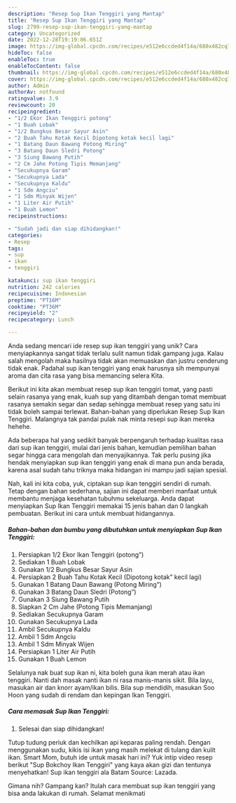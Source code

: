 ```yaml
---
description: "Resep Sup Ikan Tenggiri yang Mantap"
title: "Resep Sup Ikan Tenggiri yang Mantap"
slug: 2799-resep-sup-ikan-tenggiri-yang-mantap
category: Uncategorized
date: 2022-12-28T19:19:06.651Z
image: https://img-global.cpcdn.com/recipes/e512e6ccded4f14a/680x482cq70/sup-ikan-tenggiri-foto-resep-utama.jpg
hideToc: false
enableToc: true
enableTocContent: false
thumbnail: https://img-global.cpcdn.com/recipes/e512e6ccded4f14a/680x482cq70/sup-ikan-tenggiri-foto-resep-utama.jpg
cover: https://img-global.cpcdn.com/recipes/e512e6ccded4f14a/680x482cq70/sup-ikan-tenggiri-foto-resep-utama.jpg
author: Admin
authorAv: notfound
ratingvalue: 3.9
reviewcount: 20
recipeingredient:
- "1/2 Ekor Ikan Tenggiri potong"
- "1 Buah Lobak"
- "1/2 Bungkus Besar Sayur Asin"
- "2 Buah Tahu Kotak Kecil Dipotong kotak kecil lagi"
- "1 Batang Daun Bawang Potong Miring"
- "3 Batang Daun Sledri Potong"
- "3 Siung Bawang Putih"
- "2 Cm Jahe Potong Tipis Memanjang"
- "Secukupnya Garam"
- "Secukupnya Lada"
- "Secukupnya Kaldu"
- "1 Sdm Angciu"
- "1 Sdm Minyak Wijen"
- "1 Liter Air Putih"
- "1 Buah Lemon"
recipeinstructions:

- "Sudah jadi dan siap dihidangkan!"
categories:
- Resep
tags:
- sup
- ikan
- tenggiri

katakunci: sup ikan tenggiri 
nutrition: 242 calories
recipecuisine: Indonesian
preptime: "PT16M"
cooktime: "PT36M"
recipeyield: "2"
recipecategory: Lunch

---
```





Anda sedang mencari ide resep sup ikan tenggiri yang unik? Cara menyiapkannya sangat tidak terlalu sulit namun tidak gampang juga. Kalau salah mengolah maka hasilnya tidak akan memuaskan dan justru cenderung tidak enak. Padahal sup ikan tenggiri yang enak harusnya sih mempunyai aroma dan cita rasa yang bisa memancing selera Kita.





Berikut ini kita akan membuat resep sup ikan tenggiri tomat, yang pasti selain rasanya yang enak, kuah sup yang ditambah dengan tomat membuat rasanya semakin segar dan sedap sehingga membuat resep yang satu ini tidak boleh sampai terlewat. Bahan-bahan yang diperlukan Resep Sup Ikan Tenggiri. Malangnya tak pandai pulak nak minta resepi sup ikan mereka hehehe.

Ada beberapa hal yang sedikit banyak berpengaruh terhadap kualitas rasa dari sup ikan tenggiri, mulai dari jenis bahan, kemudian pemilihan bahan segar hingga cara mengolah dan menyajikannya. Tak perlu pusing jika hendak menyiapkan sup ikan tenggiri yang enak di mana pun anda berada, karena asal sudah tahu triknya maka hidangan ini mampu jadi sajian spesial.






Nah, kali ini kita coba, yuk, ciptakan sup ikan tenggiri sendiri di rumah. Tetap dengan bahan sederhana, sajian ini dapat memberi manfaat untuk membantu menjaga kesehatan tubuhmu sekeluarga. Anda dapat menyiapkan Sup Ikan Tenggiri memakai 15 jenis bahan dan 0 langkah pembuatan. Berikut ini cara untuk membuat hidangannya.

<!--inarticleads1-->

##### Bahan-bahan dan bumbu yang dibutuhkan untuk menyiapkan Sup Ikan Tenggiri:

1. Persiapkan 1/2 Ekor Ikan Tenggiri (potong”)
1. Sediakan 1 Buah Lobak
1. Gunakan 1/2 Bungkus Besar Sayur Asin
1. Persiapkan 2 Buah Tahu Kotak Kecil (Dipotong kotak” kecil lagi)
1. Gunakan 1 Batang Daun Bawang (Potong Miring”)
1. Gunakan 3 Batang Daun Sledri (Potong”)
1. Gunakan 3 Siung Bawang Putih
1. Siapkan 2 Cm Jahe (Potong Tipis Memanjang)
1. Sediakan Secukupnya Garam
1. Gunakan Secukupnya Lada
1. Ambil Secukupnya Kaldu
1. Ambil 1 Sdm Angciu
1. Ambil 1 Sdm Minyak Wijen
1. Persiapkan 1 Liter Air Putih
1. Gunakan 1 Buah Lemon


Selalunya nak buat sup ikan ni, kita boleh guna ikan merah atau ikan tenggiri. Nanti dah masak nanti ikan ni rasa manis-manis sikit. Bila layu, masukan air dan knorr ayam/ikan bilis. Bila sup mendidih, masukan Soo Hoon yang sudah di rendam dan kepingan Ikan Tenggiri. 

<!--inarticleads2-->

##### Cara memasak Sup Ikan Tenggiri:


1. Selesai dan siap dihidangkan!

Tutup tudung periuk dan kechilkan api keparas paling rendah. Dengan menggunakan sudu, kikis isi ikan yang masih melekat di tulang dan kulit ikan. Smart Mom, butuh ide untuk masak hari ini? Yuk intip video resep berikut &#34;Sup Bokchoy Ikan Tenggiri&#34; yang kaya akan gizi dan tentunya menyehatkan! Sup ikan tenggiri ala Batam Source: Lazada. 

Gimana nih? Gampang kan? Itulah cara membuat sup ikan tenggiri yang bisa anda lakukan di rumah. Selamat menikmati
